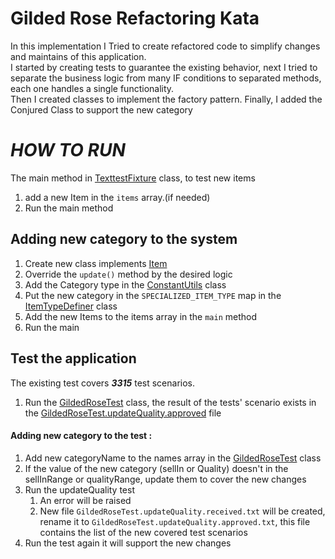 # Gilded Rose Refactoring Kata



In this implementation I Tried to create refactored code to simplify changes and maintains of this application.<br/>
I started by creating tests to guarantee the existing behavior, next I tried to separate the business logic
from many IF conditions to separated methods, each one handles a single functionality.</br>
Then I created classes to implement the factory pattern.
Finally, I added the Conjured Class to support the new category

# *HOW TO RUN*

The main method in [TexttestFixture](src/test/java/com/gildedrose/TexttestFixture.java) class, to test new items
1. add a new Item in the `items` array.(if needed)
2. Run the main method

## Adding new category to the system

1. Create new class implements [Item](src/main/java/com/gildedrose/entity/Item.java)
2. Override the `update()` method by the desired logic
3. Add the Category type in the [ConstantUtils](src/main/java/com/gildedrose/utils/ConstantUtils.java) class
4. Put the new category in the `SPECIALIZED_ITEM_TYPE` map  in the
   [ItemTypeDefiner](src/main/java/com/gildedrose/utils/ItemTypeDefiner.java) class
5. Add the new Items to the items array in the `main` method
6. Run the main

## Test the application
The existing test covers ***3315*** test scenarios.
1. Run the [GildedRoseTest](src/test/java/com/gildedrose/GildedRoseTest.java) class, the result of the tests' scenario
   exists in the [GildedRoseTest.updateQuality.approved](src/test/java/com/gildedrose/GildedRoseTest.updateQuality.approved.txt) file
####  Adding new category to the test :
1. Add new categoryName to the names array in the [GildedRoseTest](src/test/java/com/gildedrose/GildedRoseTest.java) class
2. If the value of the new category (sellIn or Quality) doesn't in the sellInRange or qualityRange, update them to cover the new changes
3. Run the updateQuality test
    1. An error will be raised
    2. New file `GildedRoseTest.updateQuality.received.txt` will be created, rename it to
       `GildedRoseTest.updateQuality.approved.txt`, this file contains the list of the new covered test scenarios
4. Run the test again it will support the new changes
